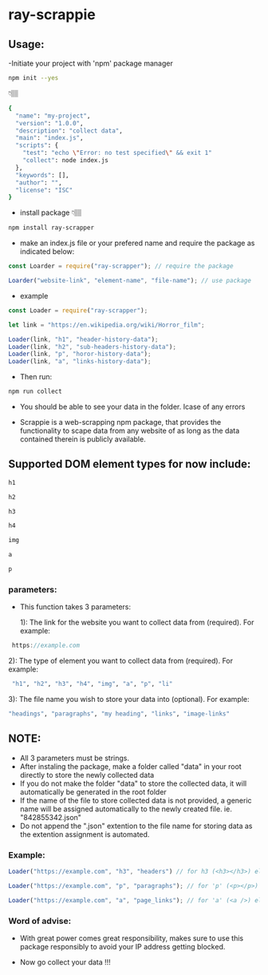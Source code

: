 # ray-scrappie

## Usage:

-Initiate your project with 'npm' package manager

```bash
npm init --yes
```
👇🏽

```bash
{
  "name": "my-project",
  "version": "1.0.0",
  "description": "collect data",
  "main": "index.js",
  "scripts": {
    "test": "echo \"Error: no test specified\" && exit 1"
    "collect": node index.js
  },
  "keywords": [],
  "author": "",
  "license": "ISC"
}
```

- install package 👇🏽
```bash
npm install ray-scrapper
```

- make an index.js file or your prefered name and require the package as indicated below:

```javascript
const Loarder = require("ray-scrapper"); // require the package

Loarder("website-link", "element-name", "file-name"); // use package
```
- example

```javascript
const Loader = require("ray-scrapper");

let link = "https://en.wikipedia.org/wiki/Horror_film";

Loader(link, "h1", "header-history-data");
Loader(link, "h2", "sub-headers-history-data");
Loader(link, "p", "horor-history-data");
Loader(link, "a", "links-history-data");
```

- Then run:
```bash
npm run collect
```

- You should be able to see your data in the folder. Icase of any errors

- Scrappie is a web-scrapping npm package, that provides the functionality to scape data from any website of as long as the data contained therein is publicly available.

## Supported DOM element types for now include:

```bash
h1
```

```bash
h2
```

```bash
h3
```

```bash
h4
```

```bash
img
```

```bash
a
```

```bash
p
```

### parameters:

- This function takes 3 parameters:

  1): The link for the website you want to collect data from (required). For example:

```javascript
 https://example.com
```

2): The type of element you want to collect data from (required). For example:

```bash
 "h1", "h2", "h3", "h4", "img", "a", "p", "li"
```

3): The file name you wish to store your data into (optional). For example:

```bash
"headings", "paragraphs", "my heading", "links", "image-links"
```

## NOTE:

- All 3 parameters must be strings.
- After instaling the package, make a folder called "data" in your root directly to store the newly collected data
- If you do not make the folder "data" to store the collected data, it will automatically be generated in the root folder
- If the name of the file to store collected data is not provided, a generic name will be assigned automatically to the newly created file. ie. "842855342.json"
- Do not append the ".json" extention to the file name for storing data as the extention assignment is automated.

### Example:

```javascript
Loader("https://example.com", "h3", "headers") // for h3 (<h3></h3>) element;
```
```javascript
Loader("https://example.com", "p", "paragraphs"); // for 'p' (<p></p>) element
```
```javascript
Loader("https://example.com", "a", "page_links"); // for 'a' (<a />) element
```

### Word of advise:

- With great power comes great responsibility, makes sure to use this package responsibly to avoid your IP address getting blocked.

- Now go collect your data !!!
